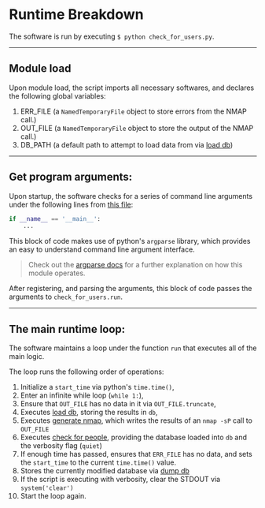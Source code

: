 # Runtime Breakdown

The software is run by executing `$ python check_for_users.py`.

---

## Module load

Upon module load, the script imports all necessary softwares, and declares the
following global variables:

1. ERR_FILE (a `NamedTemporaryFile` object to store errors from the NMAP call.)
2. OUT_FILE (a `NamedTemporaryFile` object to store the output of the NMAP
   call.)
3. DB_PATH (a default path to attempt to load data from via [load db][3])

---

## Get program arguments:
Upon startup, the software checks for a series of command line arguments under
the following lines from [this file][1]:
```python
if __name__ == '__main__':
    ...
```

This block of code makes use of python's `argparse` library, which provides an
easy to understand command line argument interface. 

> Check out the [argparse docs][2] for a further explanation on how this module
> operates.

After registering, and parsing the arguments, this block of code passes the
arguments to `check_for_users.run`.

---

## The main runtime loop:

The software maintains a loop under the function `run` that executes all of the
main logic.

The loop runs the following order of operations:

1. Initialize a `start_time` via python's `time.time()`,
2. Enter an infinite while loop (`while 1:`),
3. Ensure that `OUT_FILE` has no data in it via `OUT_FILE.truncate`,
4. Executes [load db][3], storing the results in `db`,
5. Executes [generate nmap][4], which writes the results of an `nmap -sP` call
   to `OUT_FILE`
6. Executes [check for people][5], providing the database loaded into `db` and
   the verbosity flag (`quiet`)
7. If enough time has passed, ensures that `ERR_FILE` has no data, and sets the
   `start_time` to the current `time.time()` value.
8. Stores the currently modified database via [dump db][6]
9. If the script is executing with verbosity, clear the STDOUT via
   `system('clear')`
10. Start the loop again.

[1]: ../check_for_users.py
[2]: https://docs.python.org/3/library/argparse.html
[3]: ../docs/functions/load_db.md
[4]: ../docs/functions/generate_nmap.md
[5]: ../docs/functions/check_for_people.md
[6]: ../docs/functions/dump_db.md
